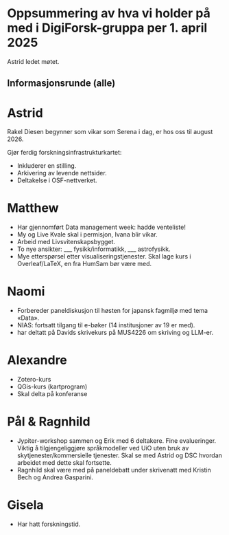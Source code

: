 # Oppsummering av hva vi holder på med i DigiForsk-gruppa per 1. april 2025

Astrid ledet møtet.

## Informasjonsrunde (alle)

# Astrid
Rakel Diesen begynner som vikar som Serena i dag, er hos oss til august 2026.

Gjør ferdig forskningsinfrastrukturkartet:

- Inkluderer en stilling.
- Arkivering av levende nettsider.
- Deltakelse i OSF-nettverket.

# Matthew
- Har gjennomført Data management week: hadde venteliste!
- My og Live Kvale skal i permisjon, Ivana blir vikar.
- Arbeid med Livsvitenskapsbygget.
- To nye ansikter: ___ fysikk/informatikk, ___ astrofysikk.
- Mye etterspørsel etter visualiseringstjenester.  Skal lage kurs i Overleaf/LaTeX, en fra HumSam bør være med.

# Naomi
- Forbereder paneldiskusjon til høsten for japansk fagmiljø med tema «Data».
- NIAS: fortsatt tilgang til e-bøker (14 institusjoner av 19 er med).
- har deltatt på Davids skrivekurs på MUS4226 om skriving og LLM-er.

# Alexandre
- Zotero-kurs
- QGis-kurs (kartprogram)
- Skal delta på konferanse

# Pål & Ragnhild
- Jypiter-workshop sammen og Erik med 6 deltakere. Fine evalueringer. Viktig å tilgjengeliggjøre språkmodeller ved UiO uten bruk av skytjenester/kommersielle tjenester.  Skal se med Astrid og DSC hvordan arbeidet med dette skal fortsette.
- Ragnhild skal være med på paneldebatt under skrivenatt med Kristin Bech og Andrea Gasparini.

# Gisela
- Har hatt forskningstid.
